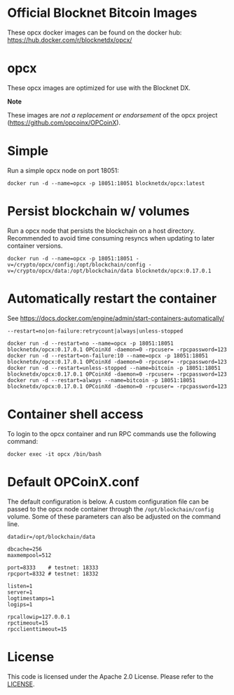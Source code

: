 Official Blocknet Bitcoin Images
=================================

These opcx docker images can be found on the docker hub: https://hub.docker.com/r/blocknetdx/opcx/

opcx
========

These opcx images are optimized for use with the Blocknet DX.

**Note**

These images are _not a replacement or endorsement_ of the opcx project (https://github.com/opcoinx/OPCoinX).


Simple
======

Run a simple opcx node on port 18051:
```
docker run -d --name=opcx -p 18051:18051 blocknetdx/opcx:latest
```


Persist blockchain w/ volumes
=============================

Run a opcx node that persists the blockchain on a host directory. Recommended to avoid time consuming resyncs when updating to later container versions.
```
docker run -d --name=opcx -p 18051:18051 -v=/crypto/opcx/config:/opt/blockchain/config -v=/crypto/opcx/data:/opt/blockchain/data blocknetdx/opcx:0.17.0.1
```


Automatically restart the container
===================================

See https://docs.docker.com/engine/admin/start-containers-automatically/

`--restart=no|on-failure:retrycount|always|unless-stopped`

```
docker run -d --restart=no --name=opcx -p 18051:18051 blocknetdx/opcx:0.17.0.1 OPCoinXd -daemon=0 -rpcuser= -rpcpassword=123
docker run -d --restart=on-failure:10 --name=opcx -p 18051:18051 blocknetdx/opcx:0.17.0.1 OPCoinXd -daemon=0 -rpcuser= -rpcpassword=123
docker run -d --restart=unless-stopped --name=bitcoin -p 18051:18051 blocknetdx/opcx:0.17.0.1 OPCoinXd -daemon=0 -rpcuser= -rpcpassword=123
docker run -d --restart=always --name=bitcoin -p 18051:18051 blocknetdx/opcx:0.17.0.1 OPCoinXd -daemon=0 -rpcuser= -rpcpassword=123
```


Container shell access
======================

To login to the opcx container and run RPC commands use the following command:
```
docker exec -it opcx /bin/bash
```


Default OPCoinX.conf
=====================

The default configuration is below. A custom configuration file can be passed to the opcx  node container through the `/opt/blockchain/config` volume. Some of these parameters can also be adjusted on the command line.
```
datadir=/opt/blockchain/data

dbcache=256
maxmempool=512

port=8333    # testnet: 18333
rpcport=8332 # testnet: 18332

listen=1
server=1
logtimestamps=1
logips=1

rpcallowip=127.0.0.1
rpctimeout=15
rpcclienttimeout=15
```


License
=======

This code is licensed under the Apache 2.0 License. Please refer to the [LICENSE](https://github.com/BlocknetDX/dockerimages/blob/master/LICENSE).